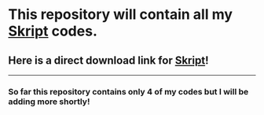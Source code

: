# This repository will contain all my [Skript](https://www.skunity.com/downloads) codes. 
## Here is a direct download link for [Skript](https://github.com/SkriptLang/Skript/releases/download/2.6/Skript.jar)!
---
### So far this repository contains only 4 of my codes but I will be adding more shortly!